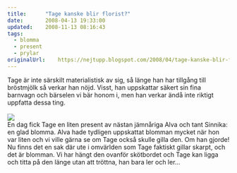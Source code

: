 ```yaml
---
title:		"Tage kanske blir florist?"
date:		2008-04-13 19:33:00
updated:	2008-11-13 08:16:43
tags: 
  - blomma
  - present
  - prylar	
originalUrl:	https://nejtupp.blogspot.com/2008/04/tage-kanske-blir-florist.html
---
```


Tage är inte särskilt materialistisk av sig, så länge han har tillgång till bröstmjölk så verkar han nöjd. Visst, han uppskattar säkert sin fina barnvagn och bärselen vi bär honom i, men han verkar ändå inte riktigt uppfatta dessa ting.<br><br><img src="../../../../img/_MG_0993_1024pix.jpg"><br>En dag fick Tage en liten present av nästan jämnåriga Alva och tant Sinnika: en glad blomma. Alva hade tydligen uppskattat blomman mycket när hon var liten och vi ville gärna se om Tage också skulle gilla den. Om han gjorde! Nu finns det en sak där ute i omvärlden som Tage faktiskt gillar skarpt, och det är blomman. Vi har hängt den ovanför skötbordet och Tage kan ligga och titta på den länge utan att tröttna, han bara ler och ler...
<!-- no comments on this post -->